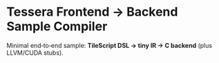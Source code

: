 # Tessera Frontend → Backend Sample Compiler

Minimal end‑to‑end sample: **TileScript DSL → tiny IR → C backend** (plus LLVM/CUDA stubs).
